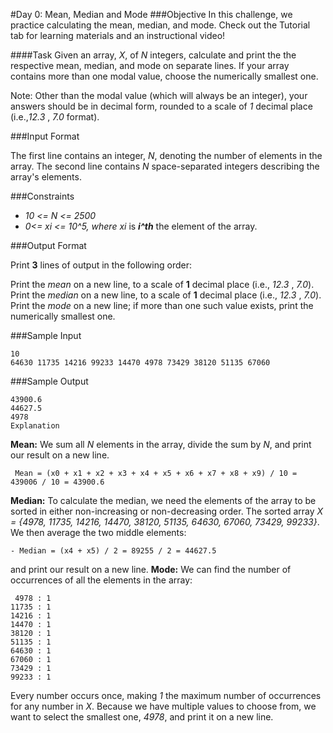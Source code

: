 #Day 0: Mean, Median and Mode
###Objective 
In this challenge, we practice calculating the mean, median, and mode. Check out the Tutorial tab for learning materials and an instructional video!

####Task 
Given an array, _X_, of _N_ integers, calculate and print the the respective mean, median, and mode on separate lines. If your array contains more than one modal value, choose the numerically smallest one.

Note: Other than the modal value (which will always be an integer), your answers should be in decimal form, rounded to a scale of _1_ decimal place (i.e.,_12.3_ , _7.0_ format).

###Input Format

The first line contains an integer, _N_, denoting the number of elements in the array. 
The second line contains _N_ space-separated integers describing the array's elements.

###Constraints

- _10 <= N <= 2500_
- _0<= xi <= 10^5, where xi_ is **_i^th_** the  element of the array.

###Output Format

Print **3** lines of output in the following order:

Print the _mean_ on a new line, to a scale of **1** decimal place (i.e., _12.3_ , _7.0_).
Print the _median_ on a new line, to a scale of **1** decimal place (i.e., _12.3_ , _7.0_).
Print the _mode_ on a new line; if more than one such value exists, print the numerically smallest one.

###Sample Input

```
10
64630 11735 14216 99233 14470 4978 73429 38120 51135 67060
```

###Sample Output

```
43900.6
44627.5
4978
Explanation
```

**Mean:** 
We sum all _N_ elements in the array, divide the sum by _N_, and print our result on a new line.

```
 Mean = (x0 + x1 + x2 + x3 + x4 + x5 + x6 + x7 + x8 + x9) / 10 = 439006 / 10 = 43900.6
```

**Median:** 
To calculate the median, we need the elements of the array to be sorted in either non-increasing or non-decreasing order. The sorted array _X = {4978, 11735, 14216, 14470, 38120, 51135, 64630, 67060, 73429, 99233}_. We then average the two middle elements:
```
- Median = (x4 + x5) / 2 = 89255 / 2 = 44627.5
```
and print our result on a new line.
**Mode:** 
We can find the number of occurrences of all the elements in the array:
```
 4978 : 1
11735 : 1
14216 : 1
14470 : 1
38120 : 1
51135 : 1
64630 : 1
67060 : 1
73429 : 1
99233 : 1
```
Every number occurs once, making _1_ the maximum number of occurrences for any number in _X_. Because we have multiple values to choose from, we want to select the smallest one, _4978_, and print it on a new line.